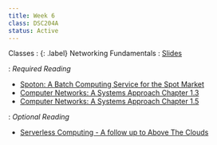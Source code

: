 ```yaml
---
title: Week 6
class: DSC204A
status: Active
---
```


Classes
: {: .label} Networking Fundamentals
   : [Slides](https://drive.google.com/file/d/1-nLDxTU-7e9AGZKjpDIN5OlDiji4Kr3c/view?usp=share_link)

   
: *Required Reading*
* [Spoton: A Batch Computing Service for the Spot Market](https://drive.google.com/file/d/1RR79J1Gmk4hx2b0M4-UrDMBrhs30nxFh/view?usp=share_link)
* [Computer Networks: A Systems Approach Chapter 1.3](https://book.systemsapproach.org/foundation/architecture.html#architecture)
* [Computer Networks: A Systems Approach Chapter 1.5](https://book.systemsapproach.org/foundation/performance.html#performance)

: *Optional Reading*
* [Serverless Computing - A follow up to Above The Clouds](https://drive.google.com/file/d/1M60tjj5aDuhVO8WbsQnWZynTF6mjqnyL/view?usp=share_link)


<!--Class 1
: {: .label} Parallelism Basics - 1
<!--  : [Slides](assets/slides/14_parallelism-1.pdf) &#8226; [Recording](https://podcast.ucsd.edu/watch/wi24/dsc204a_a00/15) &#8226; [Scribe Notes](assets/scribe_notes/Feb_12_scribe_note.pdf) 
: *Reading:*
* [Bigtable: A Distributed Storage System for Structured Data (required)](https://static.googleusercontent.com/media/research.google.com/zh-CN//archive/bigtable-osdi06.pdf)



Class 2
: {: .label} Parallelism Basics - 2 
<!--  : [Slides](assets/slides/15_parallelism-2.pdf) &#8226; [Recording](https://podcast.ucsd.edu/watch/wi24/dsc204a_a00/16) &#8226; [Scribe Notes](assets/scribe_notes/Feb_14_scribe_note.pdf) 
: *Reading:* 
* [Designing Data-Intensive Applications Chapter 9 Consistency and Consensus Page 324-332, 352-359](https://drive.google.com/drive/folders/1MpKFgCy9CHFVZEXnizZ8JLM7DTU2sTwd?usp=sharing)



Class 3
: {: .label} Parallelism Data
<!--  : [Slides](assets/slides/16_parallelism-data.pdf) &#8226; [Recording](https://podcast.ucsd.edu/watch/wi24/dsc204a_a00/17) &#8226; [Scribe Notes](assets/scribe_notes/Feb_16_scribe_note.pdf) 
: *Reading:* 
* [Designing Data-Intensive Applications Chapter 9 Consistency and Consensus Page 324-332, 352-359](https://drive.google.com/drive/folders/1MpKFgCy9CHFVZEXnizZ8JLM7DTU2sTwd?usp=sharing)
-->
